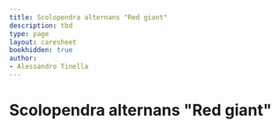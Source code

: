 ```yaml
---
title: Scolopendra alternans "Red giant"
description: tbd
type: page
layout: caresheet
bookhidden: true
author:
- Alessandro Tinella
---
```

# Scolopendra alternans "Red giant"